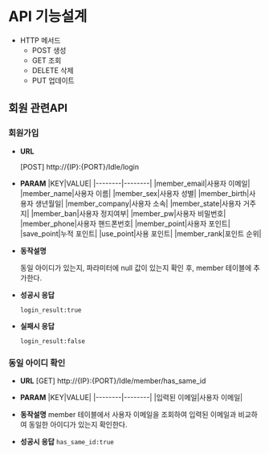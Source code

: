 # API 기능설계

* HTTP 메서드
    * POST 생성
    * GET 조회
    * DELETE 삭제
    * PUT 업데이트

## 회원 관련API

### 회원가입

* **URL**

    [POST] http://{IP}:{PORT}/Idle/login

* **PARAM**
    |KEY|VALUE|
    |--------|--------|
    |member_email|사용자 이메일|
    |member_name|사용자 이름|
    |member_sex|사용자 성별|
    |member_birth|사용자 생년월일|
    |member_company|사용자 소속|
    |member_state|사용자 거주지|
    |member_ban|사용자 정지여부|
    |member_pw|사용자 비밀번호|
    |member_phone|사용자 핸드폰번호|
    |member_point|사용자 포인트|
    |save_point|누적 포인트|
    |use_point|사용 포인트|
    |member_rank|포인트 순위|

* **동작설명**

    동일 아이디가 있는지, 파라미터에 null 값이 있는지 확인 후, member 테이블에 추가한다.

* **성공시 응답**

    `login_result:true`

* **실패시 응답**

    `login_result:false`


### 동일 아이디 확인

* **URL**
    [GET] http://{IP}:{PORT}/Idle/member/has_same_id

* **PARAM**
    |KEY|VALUE|
    |--------|--------|
    |입력된 이메일|사용자 이메일|

* **동작설명**
    member 테이블에서 사용자 이메일을 조회하여 입력된 이메일과 비교하여 동일한 아이디가 있는지 확인한다.

* **성공시 응답**
    `has_same_id:true`
